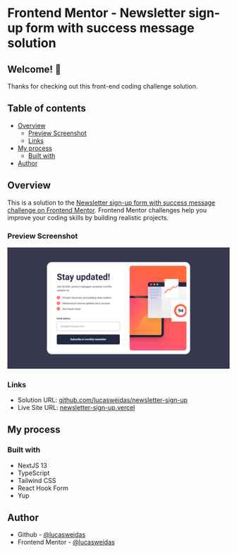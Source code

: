 # Frontend Mentor - Newsletter sign-up form with success message solution

## Welcome! 👋

Thanks for checking out this front-end coding challenge solution.

## Table of contents

- [Overview](#overview)
  - [Preview Screenshot](#preview-screenshot)
  - [Links](#links)
- [My process](#my-process)
  - [Built with](#built-with)
- [Author](#author)

## Overview

This is a solution to the [Newsletter sign-up form with success message challenge on Frontend Mentor](https://www.frontendmentor.io/challenges/newsletter-signup-form-with-success-message-3FC1AZbNrv). Frontend Mentor challenges help you improve your coding skills by building realistic projects.

### Preview Screenshot

![Preview for the Newsletter sign-up form](./preview/desktop-preview.png)

### Links

- Solution URL: [github.com/lucasweidas/newsletter-sign-up](https://github.com/lucasweidas/newsletter-sign-up)
- Live Site URL: [newsletter-sign-up.vercel](https://newsletter-sign-up-vert.vercel.app/)

## My process

### Built with

- NextJS 13
- TypeScript
- Tailwind CSS
- React Hook Form
- Yup

## Author

- Github - [@lucasweidas](https://github.com/lucasweidas)
- Frontend Mentor - [@lucasweidas](https://www.frontendmentor.io/profile/lucasweidas)
